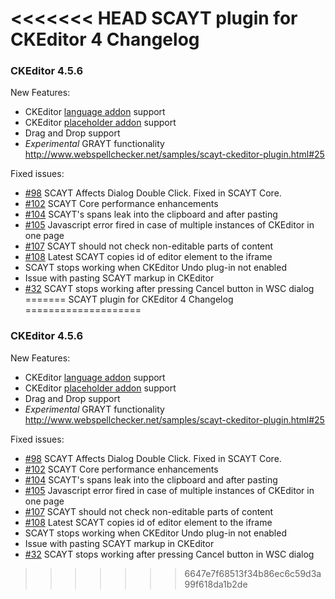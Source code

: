 <<<<<<< HEAD
SCAYT plugin for CKEditor 4 Changelog
====================
### CKEditor 4.5.6

New Features:
* CKEditor [language addon](http://ckeditor.com/addon/language) support
* CKEditor [placeholder addon](http://ckeditor.com/addon/placeholder) support
* Drag and Drop support
* *Experimental* GRAYT functionality http://www.webspellchecker.net/samples/scayt-ckeditor-plugin.html#25

Fixed issues:
* [#98](https://github.com/WebSpellChecker/ckeditor-plugin-scayt/issues/98) SCAYT Affects Dialog Double Click. Fixed in SCAYT Core.
* [#102](https://github.com/WebSpellChecker/ckeditor-plugin-scayt/issues/102) SCAYT Core performance enhancements
* [#104](https://github.com/WebSpellChecker/ckeditor-plugin-scayt/issues/104) SCAYT's spans leak into the clipboard and after pasting
* [#105](https://github.com/WebSpellChecker/ckeditor-plugin-scayt/issues/105) Javascript error fired in case of multiple instances of CKEditor in one page
* [#107](https://github.com/WebSpellChecker/ckeditor-plugin-scayt/issues/107) SCAYT should not check non-editable parts of content
* [#108](https://github.com/WebSpellChecker/ckeditor-plugin-scayt/issues/108) Latest SCAYT copies id of editor element to the iframe
* SCAYT stops working when CKEditor Undo plug-in not enabled
* Issue with pasting SCAYT markup in CKEditor
* [#32](https://github.com/WebSpellChecker/ckeditor-plugin-wsc/issues/32) SCAYT stops working after pressing Cancel button in WSC dialog
=======
SCAYT plugin for CKEditor 4 Changelog
====================
### CKEditor 4.5.6

New Features:
* CKEditor [language addon](http://ckeditor.com/addon/language) support
* CKEditor [placeholder addon](http://ckeditor.com/addon/placeholder) support
* Drag and Drop support
* *Experimental* GRAYT functionality http://www.webspellchecker.net/samples/scayt-ckeditor-plugin.html#25

Fixed issues:
* [#98](https://github.com/WebSpellChecker/ckeditor-plugin-scayt/issues/98) SCAYT Affects Dialog Double Click. Fixed in SCAYT Core.
* [#102](https://github.com/WebSpellChecker/ckeditor-plugin-scayt/issues/102) SCAYT Core performance enhancements
* [#104](https://github.com/WebSpellChecker/ckeditor-plugin-scayt/issues/104) SCAYT's spans leak into the clipboard and after pasting
* [#105](https://github.com/WebSpellChecker/ckeditor-plugin-scayt/issues/105) Javascript error fired in case of multiple instances of CKEditor in one page
* [#107](https://github.com/WebSpellChecker/ckeditor-plugin-scayt/issues/107) SCAYT should not check non-editable parts of content
* [#108](https://github.com/WebSpellChecker/ckeditor-plugin-scayt/issues/108) Latest SCAYT copies id of editor element to the iframe
* SCAYT stops working when CKEditor Undo plug-in not enabled
* Issue with pasting SCAYT markup in CKEditor
* [#32](https://github.com/WebSpellChecker/ckeditor-plugin-wsc/issues/32) SCAYT stops working after pressing Cancel button in WSC dialog
>>>>>>> 6647e7f68513f34b86ec6c59d3a99f618da1b2de
